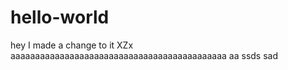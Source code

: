 # hello-world
hey I made a change to it XZx
aaaaaaaaaaaaaaaaaaaaaaaaaaaaaaaaaaaaaaaaaaaa 
aa
ssds
sad
